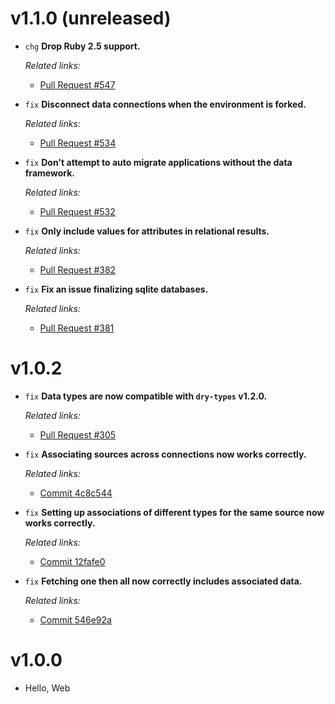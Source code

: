 # v1.1.0 (unreleased)

  * `chg` **Drop Ruby 2.5 support.**

    *Related links:*
    - [Pull Request #547][pr-547]

  * `fix` **Disconnect data connections when the environment is forked.**

    *Related links:*
    - [Pull Request #534][pr-534]

  * `fix` **Don't attempt to auto migrate applications without the data framework.**

    *Related links:*
    - [Pull Request #532][pr-532]

  * `fix` **Only include values for attributes in relational results.**

    *Related links:*
    - [Pull Request #382][pr-382]

  * `fix` **Fix an issue finalizing sqlite databases.**

    *Related links:*
    - [Pull Request #381][pr-381]

[pr-547]: https://github.com/pakyow/pakyow/pull/547
[pr-534]: https://github.com/pakyow/pakyow/pull/534
[pr-532]: https://github.com/pakyow/pakyow/pull/532
[pr-382]: https://github.com/pakyow/pakyow/pull/382
[pr-381]: https://github.com/pakyow/pakyow/pull/381

# v1.0.2

  * `fix` **Data types are now compatible with `dry-types` v1.2.0.**

    *Related links:*
    - [Pull Request #305][pr-305]

  * `fix` **Associating sources across connections now works correctly.**

    *Related links:*
    - [Commit 4c8c544][4c8c544]

  * `fix` **Setting up associations of different types for the same source now works correctly.**

    *Related links:*
    - [Commit 12fafe0][12fafe0]

  * `fix` **Fetching one then all now correctly includes associated data.**

    *Related links:*
    - [Commit 546e92a][546e92a]

[pr-305]: https://github.com/pakyow/pakyow/pull/305
[4c8c544]: https://github.com/pakyow/pakyow/commit/4c8c544cd7ec91ffe9ec6d4bb72e14699b59357d
[12fafe0]: https://github.com/pakyow/pakyow/commit/12fafe0ae1e65e15bd9c78b674bb36ef3bee95f3
[546e92a]: https://github.com/pakyow/pakyow/commit/546e92a02d840f7586439f0abe6a9a56c533d062

# v1.0.0

  * Hello, Web
